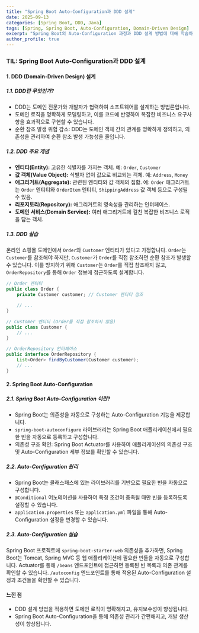 ```yaml
---
title: "Spring Boot Auto-Configuration과 DDD 설계"
date: 2025-09-13
categories: [Spring Boot, DDD, Java]
tags: [Spring, Spring Boot, Auto-Configuration, Domain-Driven Design]
excerpt: "Spring Boot의 Auto-Configuration 과정과 DDD 설계 방법에 대해 학습하여 순환 참조 발생 위험을 줄이는 설계 방법과 Spring Boot의 의존성 주입 구조를 이해한다."
author_profile: true
---
```


### TIL: Spring Boot Auto-Configuration과 DDD 설계

#### 1. DDD (Domain-Driven Design) 설계

##### 1.1. DDD란 무엇인가?

- DDD는 도메인 전문가와 개발자가 협력하여 소프트웨어를 설계하는 방법론입니다.
- 도메인 로직을 명확하게 모델링하고, 이를 코드에 반영하여 복잡한 비즈니스 요구사항을 효과적으로 구현할 수 있습니다.
- 순환 참조 발생 위험 감소: DDD는 도메인 객체 간의 관계를 명확하게 정의하고, 의존성을 관리하여 순환 참조 발생 가능성을 줄입니다.

##### 1.2. DDD 주요 개념

* **엔티티(Entity):** 고유한 식별자를 가지는 객체. 예: `Order`, `Customer`
* **값 객체(Value Object):** 식별자 없이 값으로 비교되는 객체. 예: `Address`, `Money`
* **애그리거트(Aggregate):** 관련된 엔티티와 값 객체의 집합. 예: `Order` 애그리거트는 `Order` 엔티티와 `OrderItem` 엔티티, `ShippingAddress` 값 객체 등으로 구성될 수 있음.
* **리포지토리(Repository):** 애그리거트의 영속성을 관리하는 인터페이스.
* **도메인 서비스(Domain Service):** 여러 애그리거트에 걸친 복잡한 비즈니스 로직을 담는 객체.

##### 1.3. DDD 실습

온라인 쇼핑몰 도메인에서 `Order`와 `Customer` 엔티티가 있다고 가정합니다. `Order`는 `Customer`를 참조해야 하지만, `Customer`가 `Order`를 직접 참조하면 순환 참조가 발생할 수 있습니다. 이를 방지하기 위해 `Customer`는 `Order`를 직접 참조하지 않고, `OrderRepository`를 통해 `Order` 정보에 접근하도록 설계합니다.

```java
// Order 엔티티
public class Order {
    private Customer customer; // Customer 엔티티 참조

    // ...
}

// Customer 엔티티 (Order를 직접 참조하지 않음)
public class Customer {
    // ...
}

// OrderRepository 인터페이스
public interface OrderRepository {
    List<Order> findByCustomer(Customer customer);
    // ...
}
```

#### 2. Spring Boot Auto-Configuration

##### 2.1. Spring Boot Auto-Configuration 이란?

- Spring Boot는 의존성을 자동으로 구성하는 Auto-Configuration 기능을 제공합니다.
- `spring-boot-autoconfigure` 라이브러리는 Spring Boot 애플리케이션에서 필요한 빈을 자동으로 등록하고 구성합니다.
- 의존성 구조 확인: Spring Boot Actuator를 사용하여 애플리케이션의 의존성 구조 및 Auto-Configuration 세부 정보를 확인할 수 있습니다.

##### 2.2. Auto-Configuration 원리

* Spring Boot는 클래스패스에 있는 라이브러리를 기반으로 필요한 빈을 자동으로 구성합니다.
* `@Conditional` 어노테이션을 사용하여 특정 조건이 충족될 때만 빈을 등록하도록 설정할 수 있습니다.
* `application.properties` 또는 `application.yml` 파일을 통해 Auto-Configuration 설정을 변경할 수 있습니다.

##### 2.3. Auto-Configuration 실습

Spring Boot 프로젝트에 `spring-boot-starter-web` 의존성을 추가하면, Spring Boot는 Tomcat, Spring MVC 등 웹 애플리케이션에 필요한 빈들을 자동으로 구성합니다. Actuator를 통해 `/beans` 엔드포인트에 접근하면 등록된 빈 목록과 의존 관계를 확인할 수 있습니다. `/autoconfig` 엔드포인트를 통해 적용된 Auto-Configuration 설정과 조건들을 확인할 수 있습니다.


#### 느낀 점

- DDD 설계 방법을 적용하면 도메인 로직이 명확해지고, 유지보수성이 향상됩니다.
- Spring Boot Auto-Configuration을 통해 의존성 관리가 간편해지고, 개발 생산성이 향상됩니다.
